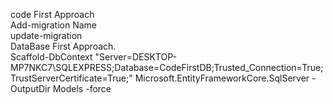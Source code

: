 code First Approach
<br>
Add-migration Name
<br>
update-migration
<br>
DataBase First Approach.
<br>
Scaffold-DbContext "Server=DESKTOP-MP7NKC7\SQLEXPRESS;Database=CodeFirstDB;Trusted_Connection=True;TrustServerCertificate=True;" Microsoft.EntityFrameworkCore.SqlServer -OutputDir Models -force
